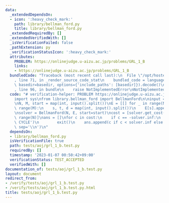 ```yaml
---
data:
  _extendedDependsOn:
  - icon: ':heavy_check_mark:'
    path: library/bellman_ford.py
    title: library/bellman_ford.py
  _extendedRequiredBy: []
  _extendedVerifiedWith: []
  _isVerificationFailed: false
  _pathExtension: py
  _verificationStatusIcon: ':heavy_check_mark:'
  attributes:
    PROBLEM: https://onlinejudge.u-aizu.ac.jp/problems/GRL_1_B
    links:
    - https://onlinejudge.u-aizu.ac.jp/problems/GRL_1_B
  bundledCode: "Traceback (most recent call last):\n  File \"/opt/hostedtoolcache/PyPy/3.7.13/x64/site-packages/onlinejudge_verify/documentation/build.py\"\
    , line 71, in _render_source_code_stat\n    bundled_code = language.bundle(stat.path,\
    \ basedir=basedir, options={'include_paths': [basedir]}).decode()\n  File \"/opt/hostedtoolcache/PyPy/3.7.13/x64/site-packages/onlinejudge_verify/languages/python.py\"\
    , line 96, in bundle\n    raise NotImplementedError\nNotImplementedError\n"
  code: "# verification-helper: PROBLEM https://onlinejudge.u-aizu.ac.jp/problems/GRL_1_B\n\
    import sys\nfrom library.bellman_ford import BellmanFord\n\ninput = sys.stdin.readline\n\
    \nN, M, start = map(int, input().split())\nE = [[] for _ in range(N)]\nfor _ in\
    \ range(M):\n    s, t, d = map(int, input().split())\n    E[s].append((d, t))\n\
    \nsolver = BellmanFord(N, E, start=start)\ncost = [solver.get_cost(i) for i in\
    \ range(N)]\nans = []\nfor c in cost:\n    if c == -solver.inf:\n        print('NEGATIVE\
    \ CYCLE')\n        exit()\n    ans.append(c if c < solver.inf else 'INF')\nprint(*ans,\
    \ sep='\\n')\n"
  dependsOn:
  - library/bellman_ford.py
  isVerificationFile: true
  path: tests/aoj/grl_1_b.test.py
  requiredBy: []
  timestamp: '2023-01-07 00:50:42+09:00'
  verificationStatus: TEST_ACCEPTED
  verifiedWith: []
documentation_of: tests/aoj/grl_1_b.test.py
layout: document
redirect_from:
- /verify/tests/aoj/grl_1_b.test.py
- /verify/tests/aoj/grl_1_b.test.py.html
title: tests/aoj/grl_1_b.test.py
---
```


